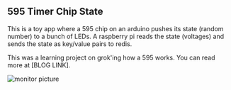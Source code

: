 595 Timer Chip State
--------------------

This is a toy app where a 595 chip on an arduino
pushes its state (random number) to a bunch of
LEDs.  A raspberry pi reads the state (voltages)
and sends the state as key/value pairs to redis.

This was a learning project on grok'ing how a 595 works.
You can read more at [BLOG LINK].

![monitor picture](!https://raw.github.com/squarism/595_state/master/state_table.png)

